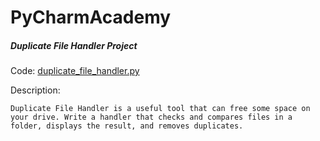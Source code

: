 # PyCharmAcademy

##### Duplicate File Handler Project
Code: [duplicate_file_handler.py](Duplicate_file_Handler/duplicate_file_handler.py)

Description:
```
Duplicate File Handler is a useful tool that can free some space on your drive. Write a handler that checks and compares files in a folder, displays the result, and removes duplicates.
```
